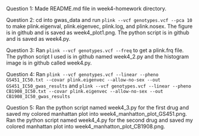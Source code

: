 Question 1: Made README.md file in week4-homework directory.

Question 2: cd into gwas_data and run `plink --vcf genotypes.vcf --pca 10` to make plink.eigenval, plink.eigenvec, plink.log, and plink.nosex. The figure is in github and is saved as week4_plot1.png. The python script is in github and is saved as week4.py.

Question 3: Ran `plink --vcf genotypes.vcf --freq` to get a plink.frq file. The python script I used is in github named week4_2.py and the histogram image is in github called week4.py.

Question 4: Ran `plink --vcf genotypes.vcf --linear --pheno GS451_IC50.txt --covar plink.eigenvec --allow-no-sex --out GS451_IC50_gwas_results` and `plink --vcf genotypes.vcf --linear --pheno CB1908_IC50.txt --covar plink.eigenvec --allow-no-sex --out CB1908_IC50_gwas_results`

Question 5: Ran the python script named week4_3.py for the first drug and saved my colored manhattan plot into week4_manhatton_plot_GS451.png. Ran the python script named week4_4.py for the second drug and saved my colored manhattan plot into week4_manhatton_plot_CB1908.png. 


